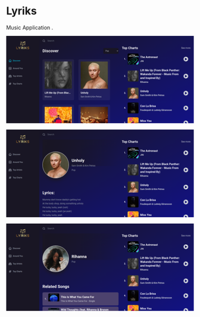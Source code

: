 # Lyriks

Music Application .

![cover](https://github.com/kosi2109/lyriks/blob/master/screenshot/home.png)

![cover](https://github.com/kosi2109/lyriks/blob/master/screenshot/detail.png)

![cover](https://github.com/kosi2109/lyriks/blob/master/screenshot/artist.png)
